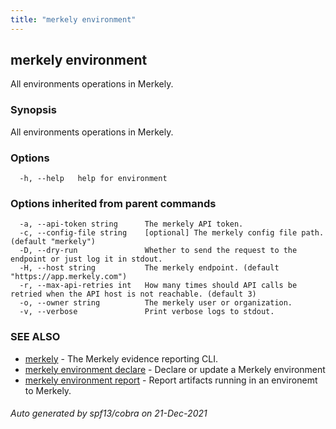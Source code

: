 ```yaml
---
title: "merkely environment"
---
```


## merkely environment

All environments operations in Merkely.

### Synopsis

All environments operations in Merkely.

### Options

```
  -h, --help   help for environment
```

### Options inherited from parent commands

```
  -a, --api-token string      The merkely API token.
  -c, --config-file string    [optional] The merkely config file path. (default "merkely")
  -D, --dry-run               Whether to send the request to the endpoint or just log it in stdout.
  -H, --host string           The merkely endpoint. (default "https://app.merkely.com")
  -r, --max-api-retries int   How many times should API calls be retried when the API host is not reachable. (default 3)
  -o, --owner string          The merkely user or organization.
  -v, --verbose               Print verbose logs to stdout.
```

### SEE ALSO

* [merkely](/client_reference/merkely/)	 - The Merkely evidence reporting CLI.
* [merkely environment declare](/client_reference/merkely_environment_declare/)	 - Declare or update a Merkely environment
* [merkely environment report](/client_reference/merkely_environment_report/)	 - Report artifacts running in an environemt to Merkely.

###### Auto generated by spf13/cobra on 21-Dec-2021
